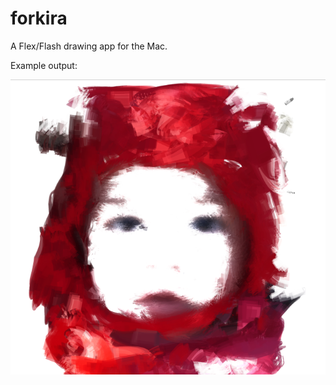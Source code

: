 forkira
=======
A Flex/Flash drawing app for the Mac.

Example output:

![Image](https://github.com/aoakenfo/forkira/blob/master/kiraWhite.png)
